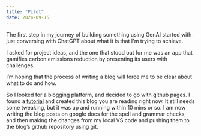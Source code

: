 ```yaml
---
title: "Pilot"
date: 2024-09-15
---
```


The first step in my journey of building something using GenAI started with just conversing with ChatGPT about what it is that I'm trying to achieve.

I asked for project ideas, and the one that stood out for me was an app that gamifies carbon emissions reduction by presenting its users with challenges.

I’m hoping that the process of writing a blog will force me to be clear about what to do and how.

So I looked for a blogging platform, and decided to go with github pages. I found a <a href="https://github.com/skills/github-pages">tutorial</a> and created this blog you are reading right now. It still needs some tweaking, but it was up and running within 10 mins or so. I am now writing the blog posts on google docs for the spell and grammar checks, and then making the changes from my local VS code and pushing them to the blog’s github repository using git.

